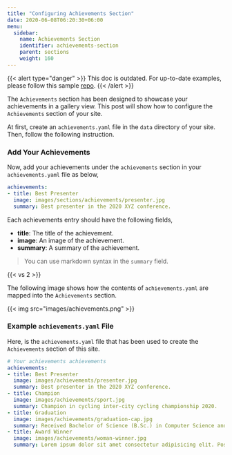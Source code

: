 ```yaml
---
title: "Configuring Achievements Section"
date: 2020-06-08T06:20:30+06:00
menu:
  sidebar:
    name: Achievements Section
    identifier: achievements-section
    parent: sections
    weight: 160
---
```

{{< alert type="danger" >}}
This doc is outdated. For up-to-date examples, please follow this sample [repo](https://github.com/hugo-toha/hugo-toha.github.io).
{{< /alert >}}

The `Achievements` section has been designed to showcase your achievements in a gallery view. This post will show how to configure the `Achievements` section of your site.

At first,  create an `achievements.yaml` file in the `data` directory of your site. Then, follow the following instruction.

### Add Your Achievements

Now, add your achievements under the `achievements` section in your `achievements.yaml` file as below,

```yaml
achievements:
- title: Best Presenter
  image: images/sections/achievements/presenter.jpg
  summary: Best presenter in the 2020 XYZ conference.
```

Each achievements  entry should have the following fields,

- **title**: The title of the achievement.
- **image**: An image of the achievement.
- **summary**: A summary of the achievement.

>You can use markdown syntax in the `summary` field.

{{< vs 2 >}}

The following image shows how the contents of `achievements.yaml` are mapped into the `Achievements` section.

{{< img src="images/achievements.png" >}}

### Example `achievements.yaml` File

Here, is the `achievements.yaml` file that has been used to create the `Achievements` section of this site.

```yaml
# Your achievements achievements
achievements:
- title: Best Presenter
  image: images/achievements/presenter.jpg
  summary: Best presenter in the 2020 XYZ conference.
- title: Champion
  image: images/achievements/sport.jpg
  summary: Champion in cycling inter-city cycling championship 2020.
- title: Graduation
  image: images/achievements/graduation-cap.jpg
  summary: Received Bachelor of Science (B.Sc.) in Computer Science and Engineer from XYZ University.
- title: Award Winner
  image: images/achievements/woman-winner.jpg
  summary: Lorem ipsum dolor sit amet consectetur adipisicing elit. Possimus architecto minus facere vero?
```
